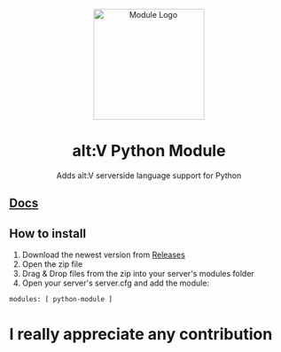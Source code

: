 <p align="center">
    <img width="200" src="https://user-images.githubusercontent.com/40175773/162998616-a79410f7-5053-431d-afe8-c68b11a48c32.png" alt="Module Logo">
    <h1 align="center">alt:V Python Module</h1>
    <p align="center">Adds alt:V serverside language support for Python</p>
</p>

## [Docs](https://marvisak.github.io/altv-python-module/)

## How to install
1) Download the newest version from [Releases](https://github.com/Marvisak/altv-python-module/releases)
2) Open the zip file
3) Drag & Drop files from the zip into your server's modules folder
4) Open your server's server.cfg and add the module:
```
modules: [ python-module ]
```

# I really appreciate any contribution
